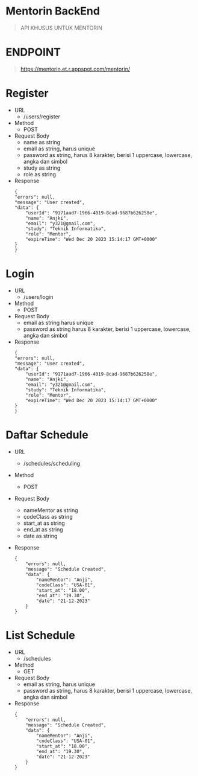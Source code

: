 # Mentorin BackEnd 
> API KHUSUS UNTUK MENTORIN 

# ENDPOINT
> https://mentorin.et.r.appspot.com/mentorin/

# Register
- URL
    - /users/register
- Method
    - POST
- Request Body
    - name as string
    - email as string, harus unique
    - password as string, harus 8 karakter, berisi 1 uppercase, lowercase, angka dan simbol
    - study as string
    - role as string
- Response
    ```
    {
    "errors": null,
    "message": "User created",
    "data": {
        "userId": "9171aad7-1966-4019-8cad-9687b626258e",
        "name": "Anjki",
        "email": "y321@gmail.com",
        "study": "Teknik Informatika",
        "role": "Mentor",
        "expireTime": "Wed Dec 20 2023 15:14:17 GMT+0000"
    }
  }
    ```
# Login
- URL
    - /users/login
- Method
    - POST
- Request Body
    - email as string harus unique
    - password as string harus 8 karakter, berisi 1 uppercase, lowercase, angka dan simbol
- Response
    ```
    {
    "errors": null,
    "message": "User created",
    "data": {
        "userId": "9171aad7-1966-4019-8cad-9687b626258e",
        "name": "Anjki",
        "email": "y321@gmail.com",
        "study": "Teknik Informatika",
        "role": "Mentor",
        "expireTime": "Wed Dec 20 2023 15:14:17 GMT+0000"
    }
  }
    ```

# Daftar Schedule
- URL
    - /schedules/scheduling
- Method
    - POST
- Request Body
   - nameMentor as string
   - codeClass as string
   - start_at as string
   - end_at as string
   - date as string
  
- Response
    ```
    {
        "errors": null,
        "message": "Schedule Created",
        "data": {
            "nameMentor": "Anji",
            "codeClass": "USA-01",
            "start_at": "18.00",
            "end_at": "19.30",
            "date": "21-12-2023"
        }
    }   
    ```


# List Schedule
- URL
    - /schedules
- Method
    - GET
- Request Body
    - email as string, harus unique
    - password as string, harus 8 karakter, berisi 1 uppercase, lowercase, angka dan simbol
- Response
    ```
    {
        "errors": null,
        "message": "Schedule Created",
        "data": {
            "nameMentor": "Anji",
            "codeClass": "USA-01",
            "start_at": "18.00",
            "end_at": "19.30",
            "date": "21-12-2023"
        }
    }   
    ```

    

